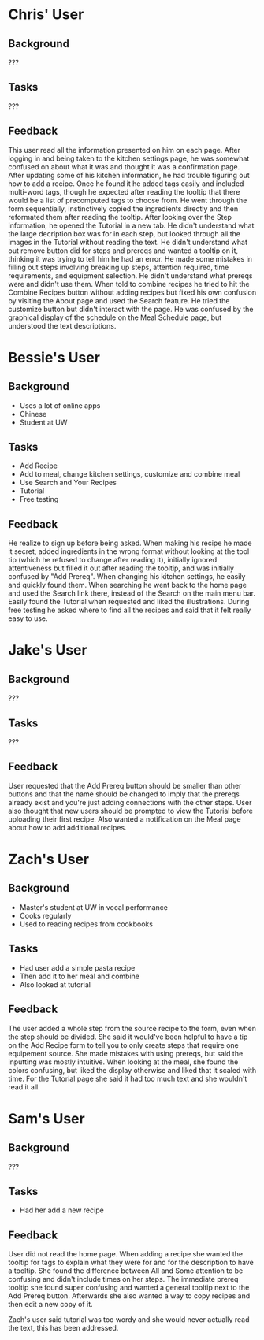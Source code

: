 # Chris' User
## Background
???

## Tasks
???

## Feedback
This user read all the information presented on him on each page. After logging in and being taken to the kitchen settings page, he was somewhat confused on about what it was and thought it was a confirmation page. After updating some of his kitchen information, he had trouble figuring out how to add a recipe. Once he found it he added tags easily and included multi-word tags, though he expected after reading the tooltip that there would be a list of precomputed tags to choose from. He went through the form sequentially, instinctively copied the ingredients directly and then reformated them after reading the tooltip. After looking over the Step information, he opened the Tutorial in a new tab. He didn't understand what the large decription box was for in each step, but looked through all the images in the Tutorial without reading the text. He didn't understand what out remove button did for steps and prereqs and wanted a tooltip on it, thinking it was trying to tell him he had an error. He made some mistakes in filling out steps involving breaking up steps, attention required, time requirements, and equipment selection. He didn't understand what prereqs were and didn't use them. When told to combine recipes he tried to hit the Combine Recipes button without adding recipes but fixed his own confusion by visiting the About page and used the Search feature. He tried the customize button but didn't interact with the page. He was confused by the graphical display of the schedule on the Meal Schedule page, but understood the text descriptions.


# Bessie's User
## Background
- Uses a lot of online apps
- Chinese
- Student at UW

## Tasks
- Add Recipe
- Add to meal, change kitchen settings, customize and combine meal
- Use Search and Your Recipes
- Tutorial
- Free testing

## Feedback
He realize to sign up before being asked. When making his recipe he made it secret, added ingredients in the wrong format without looking at the tool tip (which he refused to change after reading it), initially ignored attentiveness but filled it out after reading the tooltip,  and was initially confused by "Add Prereq". When changing his kitchen settings, he easily and quickly found them. When searching he went back to the home page and used the Search link there, instead of the Search on the main menu bar. Easily found the Tutorial when requested and liked the illustrations. During free testing he asked where to find all the recipes and said that it felt really easy to use.


# Jake's User
## Background
???

## Tasks
???

## Feedback
User requested that the Add Prereq button should be smaller than other buttons and that the name should be changed to imply that the prereqs already exist and you're just adding connections with the other steps. User also thought that new users should be prompted to view the Tutorial before uploading their first recipe. Also wanted a notification on the Meal page about how to add additional recipes.


# Zach's User
## Background
- Master's student at UW in vocal performance
- Cooks regularly
- Used to reading recipes from cookbooks

## Tasks
- Had user add a simple pasta recipe
- Then add it to her meal and combine
- Also looked at tutorial

## Feedback
The user added a whole step from the source recipe to the form, even when the step should be divided. She said it would've been helpful to have a tip on the Add Recipe form to tell you to only create steps that require one equipement source. She made mistakes with using prereqs, but said the inputting was mostly intuitive. When looking at the meal, she found the colors confusing, but liked the display otherwise and liked that it scaled with time. For the Tutorial page she said it had too much text and she wouldn't read it all.


# Sam's User
## Background
???

## Tasks
- Had her add a new recipe

## Feedback
User did not read the home page. When adding a recipe she wanted the tooltip for tags to explain what they were for and for the description to have a tooltip. She found the difference between All and Some attention to be confusing and didn't include times on her steps. The immediate prereq tooltip she found super confusing and wanted a general tooltip next to the Add Prereq button. Afterwards she also wanted a way to copy recipes and then edit a new copy of it.

Zach's user said tutorial was too wordy and she would never actually read the text, this has been addressed.

